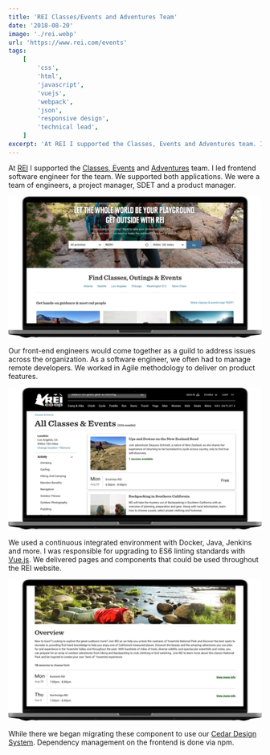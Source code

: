```yaml
---
title: 'REI Classes/Events and Adventures Team'
date: '2018-08-20'
image: './rei.webp'
url: 'https://www.rei.com/events'
tags:
    [
        'css',
        'html',
        'javascript',
        'vuejs',
        'webpack',
        'json',
        'responsive design',
        'technical lead',
    ]
excerpt: 'At REI I supported the Classes, Events and Adventures team. I led frontend software engineer for the team. We supported both applications. We were a team of engineers, a project manager, SDET and a product manager.'
---
```


At [REI](https://www.rei.com) I supported the [Classes, Events](https://www.rei.com/events) and [Adventures](https://www.rei.com/adventures) team. I led frontend software engineer for the team. We supported both applications. We were a team of engineers, a project manager, SDET and a product manager.

![REI 1](./rei-1.webp)

Our front-end engineers would come together as a guild to address issues across the organization. As a software engineer, we often had to manage remote developers. We worked in Agile methodology to deliver on product features.

![REI 2](./rei-2.webp)

We used a continuous integrated environment with Docker, Java, Jenkins and more. I was responsible for upgrading to ES6 linting standards with [Vue.js](https://vuejs.org). We delivered pages and components that could be used throughout the REI website.

![REI 3](./rei-3.webp)

While there we began migrating these component to use our [Cedar Design System](https://rei.github.io/rei-cedar-docs/). Dependency management on the frontend is done via npm.
